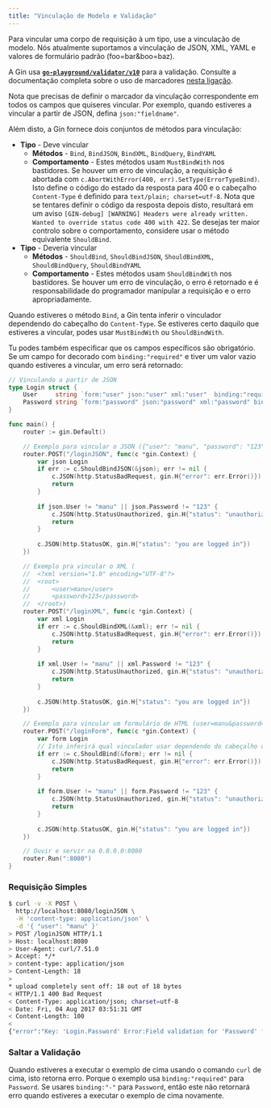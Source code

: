 ```yaml
---
title: "Vinculação de Modelo e Validação"
---
```


Para vincular uma corpo de requisição à um tipo, use a vinculação de modelo. Nós atualmente suportamos a vinculação de JSON, XML, YAML e valores de formulário padrão (foo=bar&boo=baz).

A Gin usa [**`go-playground/validator/v10`**](https://github.com/go-playground/validator) para a validação. Consulte a documentação completa sobre o uso de marcadores [nesta ligação](https://pkg.go.dev/github.com/go-playground/validator/v10#hdr-Baked_In_Validators_and_Tags).

Nota que precisas de definir o marcador da vinculação correspondente em todos os campos que quiseres vincular. Por exemplo, quando estiveres a vincular a partir de JSON, defina `json:"fieldname"`.

Além disto, a Gin fornece dois conjuntos de métodos para vinculação:

- **Tipo** - Deve vincular
	- **Métodos** - `Bind`, `BindJSON`, `BindXML`, `BindQuery`, `BindYAML`
	- **Comportamento** - Estes métodos usam `MustBindWith` nos bastidores. Se houver um erro de vinculação, a requisição é abortada com `c.AbortWithError(400, err).SetType(ErrorTypeBind)`. Isto define o código do estado da resposta para 400 e o cabeçalho `Content-Type` é definido para `text/plain; charset=utf-8`. Nota que se tentares definir o código da resposta depois disto, resultará em um aviso `[GIN-debug] [WARNING] Headers were already written. Wanted to override status code 400 with 422`. Se desejas ter maior controlo sobre o comportamento, considere usar o método equivalente `ShouldBind`.
- **Tipo** - Deveria vincular
	- **Métodos** - `ShouldBind`, `ShouldBindJSON`, `ShouldBindXML`, `ShouldBindQuery`, `ShouldBindYAML`
	- **Comportamento** - Estes métodos usam `ShouldBindWith` nos bastidores. Se houver um erro de vinculação, o erro é retornado e é responsabilidade do programador manipular a requisição e o erro apropriadamente.

Quando estiveres o método `Bind`, a Gin tenta inferir o vinculador dependendo do cabeçalho do `Content-Type`. Se estiveres certo daquilo que estiveres a vincular, podes usar `MustBindWith` ou `ShouldBindWith`.

Tu podes também especificar que os campos específicos são obrigatório. Se um campo for decorado com `binding:"required"` e tiver um valor vazio quando estiveres a vincular, um erro será retornado:

```go
// Vinculando a partir de JSON
type Login struct {
	User     string `form:"user" json:"user" xml:"user"  binding:"required"`
	Password string `form:"password" json:"password" xml:"password" binding:"required"`
}

func main() {
	router := gin.Default()

	// Exemplo para vincular o JSON ({"user": "manu", "password": "123"})
	router.POST("/loginJSON", func(c *gin.Context) {
		var json Login
		if err := c.ShouldBindJSON(&json); err != nil {
			c.JSON(http.StatusBadRequest, gin.H{"error": err.Error()})
			return
		}
		
		if json.User != "manu" || json.Password != "123" {
			c.JSON(http.StatusUnauthorized, gin.H{"status": "unauthorized"})
			return
		} 
		
		c.JSON(http.StatusOK, gin.H{"status": "you are logged in"})
	})

	// Exemplo pra vincular o XML (
	//	<?xml version="1.0" encoding="UTF-8"?>
	//	<root>
	//		<user>manu</user>
	//		<password>123</password>
	//	</root>)
	router.POST("/loginXML", func(c *gin.Context) {
		var xml Login
		if err := c.ShouldBindXML(&xml); err != nil {
			c.JSON(http.StatusBadRequest, gin.H{"error": err.Error()})
			return
		}
		
		if xml.User != "manu" || xml.Password != "123" {
			c.JSON(http.StatusUnauthorized, gin.H{"status": "unauthorized"})
			return
		} 
		
		c.JSON(http.StatusOK, gin.H{"status": "you are logged in"})
	})

	// Exemplo para vincular um formulário de HTML (user=manu&password=123)
	router.POST("/loginForm", func(c *gin.Context) {
		var form Login
		// Isto inferirá qual vinculador usar dependendo do cabeçalho do `content-type`.
		if err := c.ShouldBind(&form); err != nil {
			c.JSON(http.StatusBadRequest, gin.H{"error": err.Error()})
			return
		}
		
		if form.User != "manu" || form.Password != "123" {
			c.JSON(http.StatusUnauthorized, gin.H{"status": "unauthorized"})
			return
		} 
		
		c.JSON(http.StatusOK, gin.H{"status": "you are logged in"})
	})

	// Ouvir e servir na 0.0.0.0:8080
	router.Run(":8080")
}
```

### Requisição Simples

```sh
$ curl -v -X POST \
  http://localhost:8080/loginJSON \
  -H 'content-type: application/json' \
  -d '{ "user": "manu" }'
> POST /loginJSON HTTP/1.1
> Host: localhost:8080
> User-Agent: curl/7.51.0
> Accept: */*
> content-type: application/json
> Content-Length: 18
>
* upload completely sent off: 18 out of 18 bytes
< HTTP/1.1 400 Bad Request
< Content-Type: application/json; charset=utf-8
< Date: Fri, 04 Aug 2017 03:51:31 GMT
< Content-Length: 100
<
{"error":"Key: 'Login.Password' Error:Field validation for 'Password' failed on the 'required' tag"}
```

### Saltar a Validação

Quando estiveres a executar o exemplo de cima usando o comando `curl` de cima, isto retorna erro. Porque o exemplo usa `binding:"required"` para `Password`. Se usares `binding:"-"` para `Password`, então este não retornará erro quando estiveres a executar o exemplo de cima novamente.
